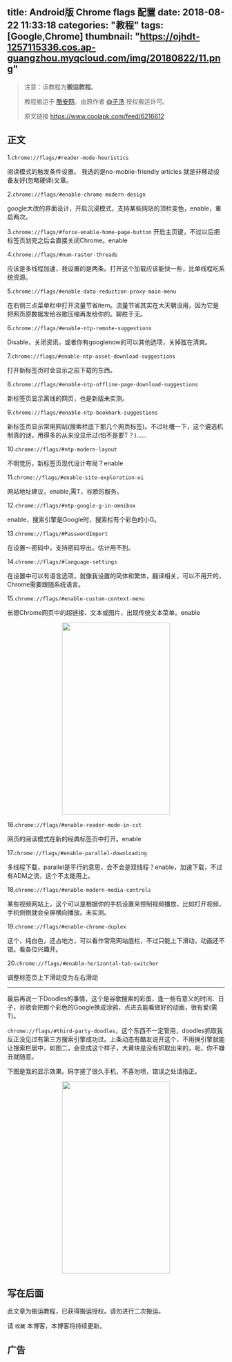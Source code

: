 title: Android版 Chrome flags 配置
date: 2018-08-22 11:33:18
categories: "教程"
tags: [Google,Chrome]
thumbnail: "https://ojhdt-1257115336.cos.ap-guangzhou.myqcloud.com/img/20180822/11.png"
---
>注意：该教程为**搬运教程**。
>
>教程搬运于 [酷安网](https://www.coolapk.com/)。由原作者 [@子汤](http://www.coolapk.com/u/690592) 授权搬运许可。
>
>原文链接 https://www.coolapk.com/feed/6216612 

## 正文

1.`chrome://flags/#reader-mode-heuristics`

阅读模式的触发条件设置。
我选的是no-mobile-friendly articles
就是非移动设备友好(忽略硬译)文章。

2.`chrome://flags/#enable-chrome-modern-design`

google大改的界面设计，开启沉浸模式，支持某些网站的顶栏变色，enable，重启两次。

3.`chrome://flags/#force-enable-home-page-button`
开启主页键，不过以后把标签页划完之后会直接关闭Chrome。enable

4.`chrome://flags/#num-raster-threads`

应该是多线程加速，我设置的是两条。打开这个加载应该能快一些，比单线程吃系统资源。

5.`chrome://flags/#enable-data-reduction-proxy-main-menu`

在右侧三点菜单栏中打开流量节省item。流量节省其实在大天朝没用，因为它是把网页原数据发给谷歌压缩再发给你的。聊胜于无。

6.`chrome://flags/#enable-ntp-remote-suggestions`

Disable，关闭资讯，或者你有googlenow的可以其他选项，关掉胜在清爽。

7.`chrome://flags/#enable-ntp-asset-download-suggestions`

打开新标签页时会显示之前下载的东西。

8.`chrome://flags/#enable-ntp-offline-page-download-suggestions`

新标签页显示离线的网页，也是新版未实测。

9.`chrome://flags/#enable-ntp-bookmark-suggestions`

新标签页显示常用网站(搜索栏底下那几个网页标签)。不过吐槽一下，这个遴选机制真的谜，用得多的从来没显示过(怕不是要T？)……

10.`chrome://flags/#ntp-modern-layout`

不明觉厉，新标签页现代设计布局？enable

11.`chrome://flags/#enable-site-exploration-ui`

网站地址建议，enable,需T，谷歌的服务。

12.`chrome://flags/#ntp-google-g-in-omnibox`

enable，搜索引擎是Google时，搜索栏有个彩色的小G。

13.`chrome://flags/#PasswordImport`

在设置～密码中，支持密码导出。估计用不到。

14.`chrome://flags/#language-settings`

在设置中可以有语言选项，就像我设置的简体和繁体，翻译相关，可以不用开的，Chrome需要跟随系统语言。

15.`chrome://flags/#enable-custom-context-menu`

长摁Chrome网页中的超链接、文本或图片，出现传统文本菜单。enable

<div align=center>
<img src="https://ojhdt-1257115336.cos.ap-guangzhou.myqcloud.com/img/20180822/12.png" width="250" height="444" />
</div>

16.`chrome://flags/#enable-reader-mode-in-cct`

网页的阅读模式在新的经典标签页中打开。enable

17.`chrome://flags/#enable-parallel-downloading`

多线程下载，parallel是平行的意思，会不会是双线程？enable，加速下载，不过有ADM之流，这个不太能用上。

18.`chrome://flags/#enable-modern-media-controls`

某些视频网站上，这个可以是根据你的手机设置来控制视频播放，比如打开视频，手机侧倒就会全屏横向播放。未实测。

19.`chrome://flags/#enable-chrome-duplex`

这个，纯白色，还占地方，可以看作常用网站底栏，不过只能上下滑动，动画还不错。看各位兴趣开。

20.`chrome://flags/#enable-horizontal-tab-switcher`

调整标签页上下滑动变为左右滑动

---

最后再说一下Doodles的事情，这个是谷歌搜索的彩蛋，逢一些有意义的时间、日子，谷歌会把那个彩色的Google换成涂鸦，点进去能看做好的动画，很有爱(需T)。

`chrome://flags/#third-party-doodles`，这个东西不一定管用，doodles抓取我反正没见过有第三方搜索引擎成功过。上条动态有酷友说开这个，不用换引擎就能让搜索栏居中，如图二，会变成这个样子，大黄块是没有抓取出来的，呃，你不嫌丑就随意。


下图是我的显示效果。码字搓了很久手机，不喜勿喷，错误之处请指正。

<div align=center>
<img src="https://ojhdt-1257115336.cos.ap-guangzhou.myqcloud.com/img/20180822/14.png" width="250" height="444" />
</div>


## 写在后面
此文章为搬运教程，已获得搬运授权。请勿进行二次搬运。

请 `收藏` 本博客，本博客将持续更新。

## 广告
<script async src="//pagead2.googlesyndication.com/pagead/js/adsbygoogle.js"></script>
<ins class="adsbygoogle"
     style="display:block; text-align:center;"
     data-ad-layout="in-article"
     data-ad-format="fluid"
     data-ad-client="ca-pub-1043177129475579"
     data-ad-slot="7254716173"></ins>
<script>
     (adsbygoogle = window.adsbygoogle || []).push({});
</script>

